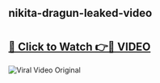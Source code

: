 ## nikita-dragun-leaked-video 

# <h2><a href="http://freeplayer.one?title=nikita-dragun-leaked-video&ref=21J">🔗 Click to Watch 👉🔴 VIDEO</a></h2>

<a href="http://freeplayer.one?title=nikita-dragun-leaked-video&ref=21J" rel="nofollow" data-target="animated-image.originalLink"><img src="https://i.ibb.co.com/xMMVF88/686577567.gif" alt="Viral Video Original" style="max-width: 100%; display: inline-block;" data-target="animated-image.originalImage"></a>

